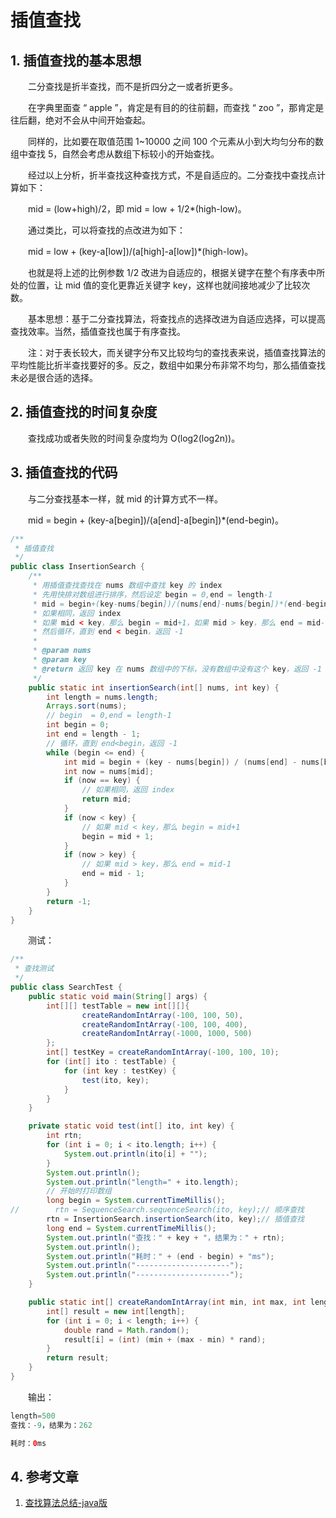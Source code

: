 #  插值查找

## 1. 插值查找的基本思想

　　二分查找是折半查找，而不是折四分之一或者折更多。

　　在字典里面查 “ apple ”，肯定是有目的的往前翻，而查找 “ zoo ”，那肯定是往后翻，绝对不会从中间开始查起。

　　同样的，比如要在取值范围 1~10000 之间 100 个元素从小到大均匀分布的数组中查找 5，自然会考虑从数组下标较小的开始查找。

　　经过以上分析，折半查找这种查找方式，不是自适应的。二分查找中查找点计算如下：

　　mid = (low+high)/2，即 mid = low + 1/2*(high-low)。

　　通过类比，可以将查找的点改进为如下：

　　mid = low + (key-a[low])/(a[high]-a[low])*(high-low)。

　　也就是将上述的比例参数 1/2 改进为自适应的，根据关键字在整个有序表中所处的位置，让 mid 值的变化更靠近关键字 key，这样也就间接地减少了比较次数。

　　基本思想：基于二分查找算法，将查找点的选择改进为自适应选择，可以提高查找效率。当然，插值查找也属于有序查找。

　　注：对于表长较大，而关键字分布又比较均匀的查找表来说，插值查找算法的平均性能比折半查找要好的多。反之，数组中如果分布非常不均匀，那么插值查找未必是很合适的选择。

## 2. 插值查找的时间复杂度

　　查找成功或者失败的时间复杂度均为 O(log2(log2n))。

## 3. 插值查找的代码

　　与二分查找基本一样，就 mid 的计算方式不一样。

　　mid = begin + (key-a[begin])/(a[end]-a[begin])*(end-begin)。

```java
/**
 * 插值查找
 */
public class InsertionSearch {
    /**
     * 用插值查找查找在 nums 数组中查找 key 的 index
     * 先用快排对数组进行排序，然后设定 begin = 0,end = length-1
     * mid = begin+(key-nums[begin])/(nums[end]-nums[begin])*(end-begin)，查找 mid 的值与 key 的大小
     * 如果相同，返回 index
     * 如果 mid < key，那么 begin = mid+1，如果 mid > key，那么 end = mid-1
     * 然后循环，直到 end < begin，返回 -1
     *
     * @param nums
     * @param key
     * @return 返回 key 在 nums 数组中的下标，没有数组中没有这个 key，返回 -1
     */
    public static int insertionSearch(int[] nums, int key) {
        int length = nums.length;
        Arrays.sort(nums);
        // begin  = 0,end = length-1
        int begin = 0;
        int end = length - 1;
        // 循环，直到 end<begin，返回 -1
        while (begin <= end) {
            int mid = begin + (key - nums[begin]) / (nums[end] - nums[begin]) * (end - begin);
            int now = nums[mid];
            if (now == key) {
                // 如果相同，返回 index
                return mid;
            }
            if (now < key) {
                // 如果 mid < key，那么 begin = mid+1
                begin = mid + 1;
            }
            if (now > key) {
                // 如果 mid > key，那么 end = mid-1
                end = mid - 1;
            }
        }
        return -1;
    }
}
```

　　测试：

```java
/**
 * 查找测试
 */
public class SearchTest {
    public static void main(String[] args) {
        int[][] testTable = new int[][]{
                createRandomIntArray(-100, 100, 50),
                createRandomIntArray(-100, 100, 400),
                createRandomIntArray(-1000, 1000, 500)
        };
        int[] testKey = createRandomIntArray(-100, 100, 10);
        for (int[] ito : testTable) {
            for (int key : testKey) {
                test(ito, key);
            }
        }
    }

    private static void test(int[] ito, int key) {
        int rtn;
        for (int i = 0; i < ito.length; i++) {
            System.out.println(ito[i] + "");
        }
        System.out.println();
        System.out.println("length=" + ito.length);
        // 开始时打印数组
        long begin = System.currentTimeMillis();
//        rtn = SequenceSearch.sequenceSearch(ito, key);// 顺序查找
        rtn = InsertionSearch.insertionSearch(ito, key);// 插值查找
        long end = System.currentTimeMillis();
        System.out.println("查找：" + key + "，结果为：" + rtn);
        System.out.println();
        System.out.println("耗时：" + (end - begin) + "ms");
        System.out.println("---------------------");
        System.out.println("---------------------");
    }

    public static int[] createRandomIntArray(int min, int max, int length) {
        int[] result = new int[length];
        for (int i = 0; i < length; i++) {
            double rand = Math.random();
            result[i] = (int) (min + (max - min) * rand);
        }
        return result;
    }
}
```

　　输出：

```java
length=500
查找：-9，结果为：262

耗时：0ms
```

## 4. 参考文章

1. [查找算法总结-java版](https://blog.csdn.net/xushiyu1996818/article/details/90604118)

